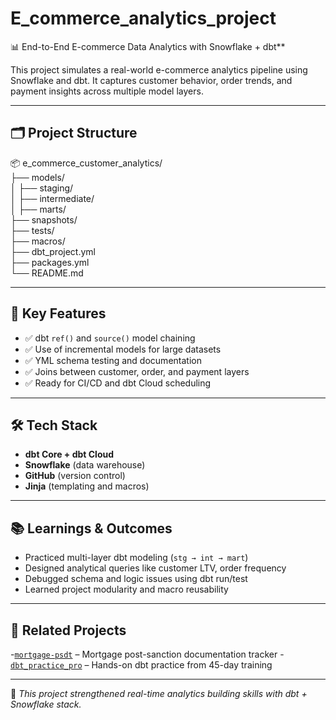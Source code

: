 # E_commerce_analytics_project

📊 End-to-End E-commerce Data Analytics with Snowflake + dbt**

This project simulates a real-world e-commerce analytics pipeline using Snowflake and dbt. It captures customer behavior, order trends, and payment insights across multiple model layers.

---

## 🗂️ Project Structure  
📦 e_commerce_customer_analytics/  
├── models/  
│   ├── staging/  
│   ├── intermediate/  
│   ├── marts/  
├── snapshots/  
├── tests/  
├── macros/  
├── dbt_project.yml  
├── packages.yml  
└── README.md

---

## 📌 Key Features

- ✅ dbt `ref()` and `source()` model chaining
- ✅ Use of incremental models for large datasets
- ✅ YML schema testing and documentation
- ✅ Joins between customer, order, and payment layers
- ✅ Ready for CI/CD and dbt Cloud scheduling

---

## 🛠️ Tech Stack

- **dbt Core + dbt Cloud**
- **Snowflake** (data warehouse)
- **GitHub** (version control)
- **Jinja** (templating and macros)

---

## 📚 Learnings & Outcomes

- Practiced multi-layer dbt modeling (`stg → int → mart`)
- Designed analytical queries like customer LTV, order frequency
- Debugged schema and logic issues using dbt run/test
- Learned project modularity and macro reusability

---

## 🔗 Related Projects

-[`mortgage-psdt`](https://github.com/Shankarkk/mortgage-psdt) – Mortgage post-sanction documentation tracker
-[`dbt_practice_pro`](https://github.com/Shankarkk/dbt_practice_pro) – Hands-on dbt practice from 45-day training

---

📌 *This project strengthened real-time analytics building skills with dbt + Snowflake stack.*


